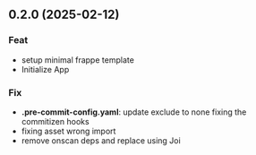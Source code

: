 ## 0.2.0 (2025-02-12)

### Feat

- setup minimal frappe template
- Initialize App

### Fix

- **.pre-commit-config.yaml**: update exclude to none fixing the commitizen hooks
- fixing asset wrong import
- remove onscan deps and replace using Joi
